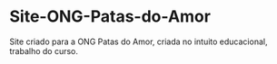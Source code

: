 # Site-ONG-Patas-do-Amor
Site criado para a ONG Patas do Amor, criada no intuito educacional, trabalho do curso.
